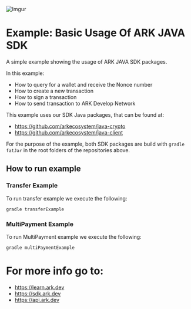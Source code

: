 ![Imgur](https://i.imgur.com/N9LRqmJ.png)
# Example: Basic Usage Of ARK JAVA SDK

A simple example showing the usage of ARK JAVA SDK packages. 

In this example:

- How to query for a wallet and receive the Nonce number
- How to create a new transaction
- How to sign a transaction
- How to send transaction to ARK Develop Network


This example uses our SDK Java packages, that can be found at:

- https://github.com/arkecosystem/java-crypto
- https://github.com/arkecosystem/java-client


For the purpose of the example, both SDK packages are build with `gradle fatJar` in the root folders of the repositories above. 

## How to run example

### Transfer Example
To run transfer example we execute the following:
```
gradle transferExample
```

### MultiPayment Example
To run MultiPayment example we execute the following:
```
gradle multiPaymentExample
```

# For more info go to: 

- https://learn.ark.dev
- https://sdk.ark.dev
- https://api.ark.dev



